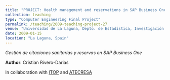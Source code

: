 ```yaml
---
title: "PROJECT: Health management and reservations in SAP Business One"
collection: teaching
type: "Computer Engineering Final Project"
permalink: /teaching/2009-teaching-project-27
venue: "Universidad de La Laguna, Depto. de Estadística, Investigación Operativa y Computación"
date: 2009-01-15
location: "La Laguna, Spain"
---
```

*Gestión de citaciones sanitarias y reservas en SAP Business One*

**Author**: Cristian Rivero-Darias

In collaboration with [ITOP](http://itop.es) and [ATECRESA](http://www.atecresa.info)
